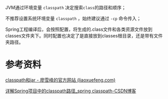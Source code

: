 JVM通过环境变量 `classpath` 决定搜索`class`的路径和顺序；

不推荐设置系统环境变量 `classpath` ，始终建议通过 `-cp` 命令传入；

Spring工程编译后，会按照配置，将生成的.class文件和各类资源文件放到classes文件夹下。同时配置也决定了是直接放到classes根目录，还是带有文件夹路径。





# 参考资料

[classpath和jar - 廖雪峰的官方网站 (liaoxuefeng.com)](https://www.liaoxuefeng.com/wiki/1252599548343744/1260466914339296)

[详解Spring项目中的classpath路径_spring classpath-CSDN博客](https://blog.csdn.net/Vermont_/article/details/109118810)